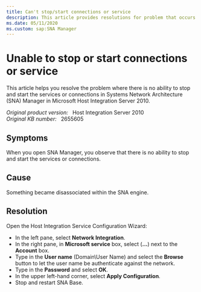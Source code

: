 ```yaml
---
title: Can't stop/start connections or service
description: This article provides resolutions for problem that occurs when you open SNA Manager, there is no ability to Stop and Start the Services or Connections in HIS 2010 and HIS 2009.
ms.date: 05/11/2020
ms.custom: sap:SNA Manager
---
```

# Unable to stop or start connections or service

This article helps you resolve the problem where there is no ability to stop and start the services or connections in Systems Network Architecture (SNA) Manager in Microsoft Host Integration Server 2010.

_Original product version:_ &nbsp; Host Integration Server 2010  
_Original KB number:_ &nbsp; 2655605

## Symptoms

When you open SNA Manager, you observe that there is no ability to stop and start the services or connections.

## Cause

Something became disassociated within the SNA engine.

## Resolution

Open the Host Integration Service Configuration Wizard:

- In the left pane, select **Network Integration**.
- In the right pane, in **Microsoft service** box, select (**...**) next to the **Account** box.
- Type in the **User name** (Domain\User Name) and select the **Browse** button to let the user name be authenticate against the network.
- Type in the **Password** and select **OK**.
- In the upper left-hand corner, select **Apply Configuration**.
- Stop and restart SNA Base.
